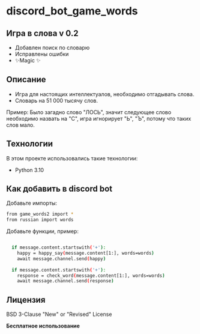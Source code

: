 # discord_bot_game_words
## Игра в слова v 0.2

- Добавлен поиск по словарю
- Исправлены ошибки
- ✨Magic ✨

## Описание

- Игра для настоящих интеллектуалов, необходимо отгадывать слова.
- Словарь на 51 000 тысячу слов.


Пример: Было загадно слово "ЛОСЬ", значит следующее слово необходимо назвать на "С", игра игнорирует "Ь", "Ъ", потому что таких слов мало.

## Технологии

В этом проекте использовались такие технологии:

- Python 3.10


## Как добавить в discord bot


Добавьте импорты:

```sh
from game_words2 import *
from russian import words
```

Добавьте функции, пример:

```sh

  if message.content.startswith('+'):
    happy = happy_say(message.content[1:], words=words)
    await message.channel.send(happy)
  
  if message.content.startswith('+'):
    response = check_word(message.content[1:], words=words)
    await message.channel.send(response)
```


## Лицензия

BSD 3-Clause "New" or "Revised" License

**Бесплатное использование**

